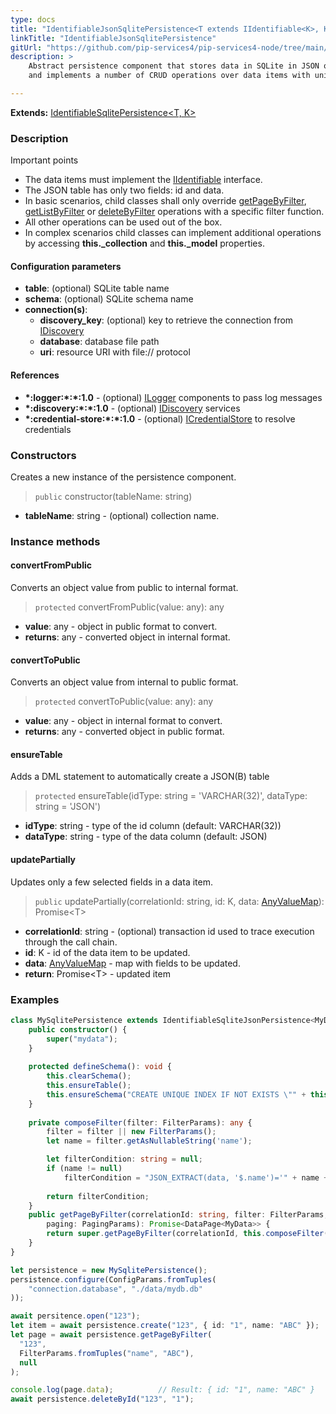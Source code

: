 ```yaml
---
type: docs
title: "IdentifiableJsonSqlitePersistence<T extends IIdentifiable<K>, K>"
linkTitle: "IdentifiableJsonSqlitePersistence"
gitUrl: "https://github.com/pip-services4/pip-services4-node/tree/main/pip-services4-sqlite-node"
description: >
    Abstract persistence component that stores data in SQLite in JSON or JSONB fields
    and implements a number of CRUD operations over data items with unique ids.

---
```


**Extends:** [IdentifiableSqlitePersistence<T, K>](../identifiable_sqlite_persistence)

### Description

Important points    
    
- The data items must implement the [IIdentifiable](../../../commons/data/iidentifiable) interface.
- The JSON table has only two fields: id and data.
- In basic scenarios, child classes shall only override [getPageByFilter](../sqlite_persistence/#getpagebyfilter), [getListByFilter](../sqlite_persistence/#getlistbyfilter) or [deleteByFilter](../sqlite_persistence/#deletebyfilter) operations with a specific filter function.
- All other operations can be used out of the box. 
- In complex scenarios child classes can implement additional operations by accessing **this._collection** and **this._model** properties.

#### Configuration parameters

- **table**: (optional) SQLite table name
- **schema**: (optional) SQLite schema name 
- **connection(s)**:    
    - **discovery_key**: (optional) key to retrieve the connection from [IDiscovery](../../../components/connect/idiscovery)
    - **database**: database file path
    - **uri**: resource URI with file:// protocol


#### References
- **\*:logger:\*:\*:1.0** - (optional) [ILogger](../../../components/log/ilogger) components to pass log messages
- **\*:discovery:\*:\*:1.0** - (optional) [IDiscovery](../../../components/connect/idiscovery) services
- **\*:credential-store:\*:\*:1.0** - (optional) [ICredentialStore](../../../components/auth/icredential_store) to resolve credentials



### Constructors
Creates a new instance of the persistence component.

> `public` constructor(tableName: string)

- **tableName**: string - (optional) collection name.


### Instance methods

#### convertFromPublic
Converts an object value from public to internal format.

> `protected` convertFromPublic(value: any): any

- **value**: any - object in public format to convert.
- **returns**: any - converted object in internal format.


#### convertToPublic
Converts an object value from internal to public format.

> `protected` convertToPublic(value: any): any

- **value**: any - object in internal format to convert.
- **returns**: any - converted object in public format.


#### ensureTable
Adds a DML statement to automatically create a JSON(B) table

> `protected` ensureTable(idType: string = 'VARCHAR(32)', dataType: string = 'JSON')

- **idType**: string - type of the id column (default: VARCHAR(32))
- **dataType**: string - type of the data column (default: JSON)


#### updatePartially
Updates only a few selected fields in a data item.

> `public` updatePartially(correlationId: string, id: K, data: [AnyValueMap](../../../commons/data/any_value_map)): Promise\<T\>

- **correlationId**: string - (optional) transaction id used to trace execution through the call chain.
- **id**: K - id of the data item to be updated.
- **data**: [AnyValueMap](../../../commons/data/any_value_map) - map with fields to be updated.
- **return**: Promise\<T\> - updated item

### Examples

```typescript
class MySqlitePersistence extends IdentifiableSqliteJsonPersistence<MyData, string> {
    public constructor() {
        super("mydata");
    }
    
    protected defineSchema(): void {
        this.clearSchema();
        this.ensureTable();
        this.ensureSchema("CREATE UNIQUE INDEX IF NOT EXISTS \"" + this._tableName + "_json_key\" ON dummies_json (JSON_EXTRACT(data, '$.name'))");
    }
    
    private composeFilter(filter: FilterParams): any {
        filter = filter || new FilterParams();
        let name = filter.getAsNullableString('name');

        let filterCondition: string = null;
        if (name != null)
            filterCondition = "JSON_EXTRACT(data, '$.name')='" + name + "'";
    
        return filterCondition;
    }
    public getPageByFilter(correlationId: string, filter: FilterParams,
        paging: PagingParams): Promise<DataPage<MyData>> {
        return super.getPageByFilter(correlationId, this.composeFilter(filter), paging, null, null);
    }
}

let persistence = new MySqlitePersistence();
persistence.configure(ConfigParams.fromTuples(
    "connection.database", "./data/mydb.db"
));

await persitence.open("123");
let item = await persistence.create("123", { id: "1", name: "ABC" });
let page = await persistence.getPageByFilter(
  "123",
  FilterParams.fromTuples("name", "ABC"),
  null
);

console.log(page.data);          // Result: { id: "1", name: "ABC" }
await persistence.deleteById("123", "1");

```
